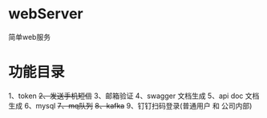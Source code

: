 # webServer
简单web服务

# 功能目录
  1、token
  ~~2、发送手机短信~~
  3、邮箱验证
  4、swagger	文档生成
  5、api doc	文档生成
  6、mysql
  ~~7、mq队列~~
  ~~8、kafka~~
  9、钉钉扫码登录(普通用户 和 公司内部)
